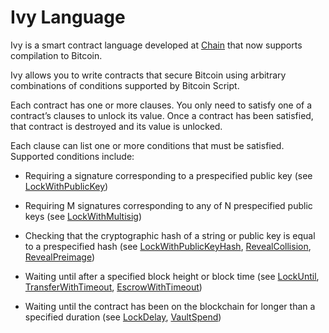 # Ivy Language

Ivy is a smart contract language developed at [Chain](https://www.chain.com/) that now supports compilation to Bitcoin.

Ivy allows you to write contracts that secure Bitcoin using arbitrary combinations of conditions supported by Bitcoin Script.

Each contract has one or more clauses. You only need to satisfy one of a contract’s clauses to unlock its value. Once a contract has been satisfied, that contract is destroyed and its value is unlocked.

Each clause can list one or more conditions that must be satisfied. Supported conditions include:

* Requiring a signature corresponding to a prespecified public key (see [LockWithPublicKey](/language/ExampleContracts.html#lockwithpublickey))

* Requiring M signatures corresponding to any of N prespecified public keys (see [LockWithMultisig](/language/ExampleContracts.html#lockwithmultisig))

* Checking that the cryptographic hash of a string or public key is equal to a prespecified hash (see [LockWithPublicKeyHash](/language/ExampleContracts.html#lockwithpublickeyhash), [RevealCollision](/language/ExampleContracts.html#revealcollision), [RevealPreimage](/language/ExampleContracts.html#revealpreimage))

* Waiting until after a specified block height or block time (see [LockUntil](/language/ExampleContracts.html#lockuntil), [TransferWithTimeout](/language/ExampleContracts.html#transferwithtimeout), [EscrowWithTimeout](/language/ExampleContracts.html#escrowwithtimeout))

* Waiting until the contract has been on the blockchain for longer than a specified duration (see [LockDelay](/language/ExampleContracts.html#lockdelay), [VaultSpend](/language/ExampleContracts.html#vaultspend))

